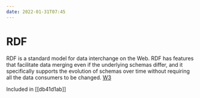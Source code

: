 ```yaml
---
date: 2022-01-31T07:45
---
```


# RDF

RDF is a standard model for data interchange on the Web. RDF has features that facilitate data merging even if the underlying schemas differ, and it specifically supports the evolution of schemas over time without requiring all the data consumers to be changed. [W3](https://www.w3.org/RDF/)

Included in [[db41d1ab]]

